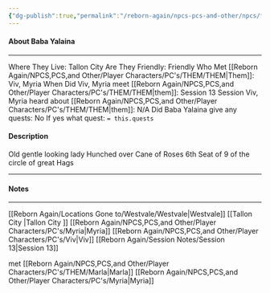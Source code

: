 ```yaml
---
{"dg-publish":true,"permalink":"/reborn-again/npcs-pcs-and-other/npcs/friendly/baba-yalaina/"}
---
```



#### About Baba Yalaina
---
Where They Live: Tallon City 
Are They Friendly: Friendly 
Who Met [[Reborn Again/NPCS,PCS,and Other/Player Characters/PC's/THEM/THEM\|Them]]: Viv, Myria
When Did Viv, Myria meet [[Reborn Again/NPCS,PCS,and Other/Player Characters/PC's/THEM/THEM\|them]]: Session 13
Session Viv, Myria heard about [[Reborn Again/NPCS,PCS,and Other/Player Characters/PC's/THEM/THEM\|them]]: N/A
Did Baba Yalaina give any quests: No
	If yes what quest: `= this.quests`


#### Description
Old gentle looking lady
Hunched over 
Cane of Roses 
6th Seat of 9  of the circle of great Hags

---

#### Notes
---

[[Reborn Again/Locations Gone to/Westvale/Westvale\|Westvale]]
[[Tallon City \|Tallon City ]]
[[Reborn Again/NPCS,PCS,and Other/Player Characters/PC's/Myria\|Myria]]
[[Reborn Again/NPCS,PCS,and Other/Player Characters/PC's/Viv\|Viv]]
[[Reborn Again/Session Notes/Session 13\|Session 13]]

met [[Reborn Again/NPCS,PCS,and Other/Player Characters/PC's/THEM/Marla\|Marla]]
[[Reborn Again/NPCS,PCS,and Other/Player Characters/PC's/Myria\|Myria]]
